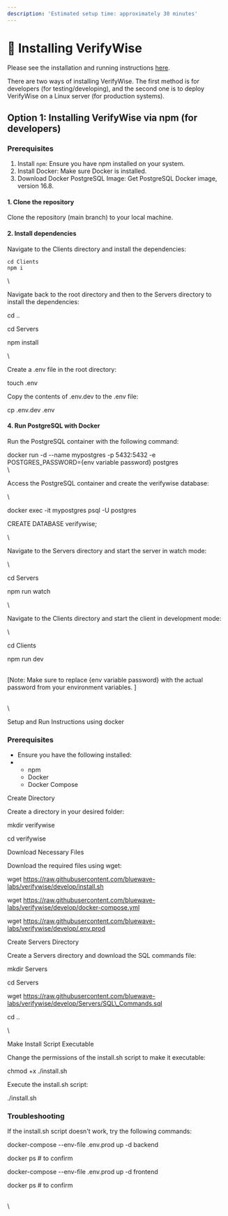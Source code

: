 ```yaml
---
description: 'Estimated setup time: approximately 30 minutes'
---
```


# 💾 Installing VerifyWise

Please see the installation and running instructions [here](https://github.com/bluewave-labs/verifywise).

There are two ways of installing VerifyWise. The first method is for developers (for testing/developing), and the second one is to deploy VerifyWise on a Linux server (for production systems).

## Option 1: Installing VerifyWise via npm (for developers)

### Prerequisites

1. Install `npm`: Ensure you have npm installed on your system.
2. Install Docker: Make sure Docker is installed.
3. Download Docker PostgreSQL Image: Get PostgreSQL Docker image, version 16.8.

#### 1. Clone the repository

Clone the repository (main branch) to your local machine.

#### 2. Install dependencies

Navigate to the Clients directory and install the dependencies:

```
cd Clients
npm i
```



\


Navigate back to the root directory and then to the Servers directory to install the dependencies:

cd ..

cd Servers

npm install

\


Create a .env file in the root directory:

touch .env

Copy the contents of .env.dev to the .env file:

cp .env.dev .env

#### 4. Run PostgreSQL with Docker

Run the PostgreSQL container with the following command:

docker run -d --name mypostgres -p 5432:5432 -e POSTGRES\_PASSWORD={env variable password} postgres\
\


Access the PostgreSQL container and create the verifywise database:

\


docker exec -it mypostgres psql -U postgres

CREATE DATABASE verifywise;

\


Navigate to the Servers directory and start the server in watch mode:

\


cd Servers

npm run watch

\


Navigate to the Clients directory and start the client in development mode:

\


cd Clients

npm run dev

\
\[Note: Make sure to replace {env variable password} with the actual password from your environment variables. ]

\
\


Setup and Run Instructions using docker

### Prerequisites

* Ensure you have the following installed:
*
  * npm
  * Docker
  * Docker Compose

Create Directory

Create a directory in your desired folder:

mkdir verifywise

cd verifywise

Download Necessary Files

Download the required files using wget:

wget https://raw.githubusercontent.com/bluewave-labs/verifywise/develop/install.sh

wget https://raw.githubusercontent.com/bluewave-labs/verifywise/develop/docker-compose.yml

wget https://raw.githubusercontent.com/bluewave-labs/verifywise/develop/.env.prod

Create Servers Directory

Create a Servers directory and download the SQL commands file:

mkdir Servers

cd Servers

wget https://raw.githubusercontent.com/bluewave-labs/verifywise/develop/Servers/SQL\_Commands.sql

cd ..

\


Make Install Script Executable

Change the permissions of the install.sh script to make it executable:

chmod +x ./install.sh

Execute the install.sh script:

./install.sh

### Troubleshooting

If the install.sh script doesn't work, try the following commands:

docker-compose --env-file .env.prod up -d backend

docker ps  # to confirm

docker-compose --env-file .env.prod up -d frontend

docker ps  # to confirm

\
\


